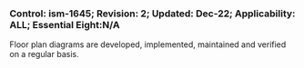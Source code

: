 ### Control: ism-1645; Revision: 2; Updated: Dec-22; Applicability: ALL; Essential Eight:N/A
<p>Floor plan diagrams are developed, implemented, maintained and verified on a regular basis.</p>